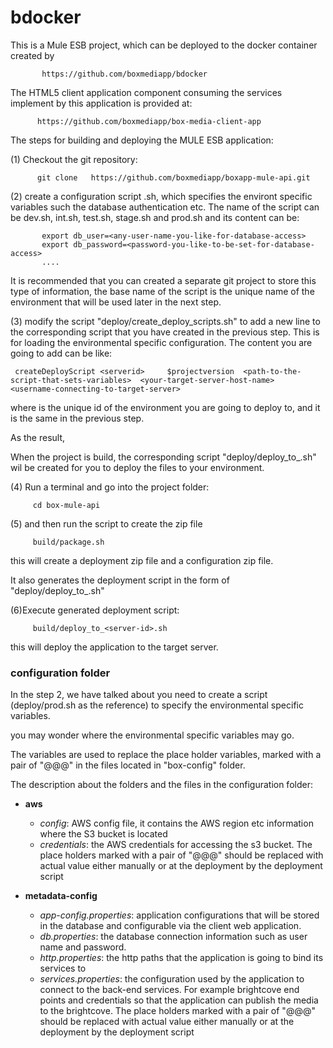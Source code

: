 # bdocker

This is a Mule ESB project, which can be deployed to the docker container created by   

           https://github.com/boxmediapp/bdocker
   
 The HTML5 client application component consuming the services implement by this application is provided at:
 
          https://github.com/boxmediapp/box-media-client-app
 
   
 The steps for building and deploying the MULE ESB application:
  
                
(1) Checkout the git repository:
 
          git clone   https://github.com/boxmediapp/boxapp-mule-api.git
          
(2) create a configuration script  <environment-id>.sh, which specifies the environt specific variables such the database authentication etc. 
    The name of the script can be dev.sh, int.sh, test.sh, stage.sh and prod.sh and its content can be:

           export db_user=<any-user-name-you-like-for-database-access>
           export db_password=<password-you-like-to-be-set-for-database-access>
           ....                     
It is recommended that you can created a separate git project to store this type of information, the base name of the script is the unique name of the environment that will be used later in the next step.


(3) modify the script "deploy/create_deploy_scripts.sh" to add a new line to the corresponding script that you have created in the previous step. 
This is for loading the environmental specific configuration. The content you are going to add can be like:

     createDeployScript <serverid>     $projectversion  <path-to-the-script-that-sets-variables>  <your-target-server-host-name>  <username-connecting-to-target-server>
     

where <serverid> is the unique id of the environment you are going to deploy to, and it is the same in the previous step. 

As the result, 

When the project is build, the corresponding script "deploy/deploy_to_<server-id>.sh" wil be created for you to deploy the files to your environment.
        
        
          
            
   
(4) Run a terminal and go into the project folder:
 
         cd box-mule-api

(5) and then run the script to create the zip file
 
         build/package.sh

this will create a deployment zip file and  a configuration zip file. 

It also generates the deployment script in the form of "deploy/deploy_to_<server-id>.sh"

       
(6)Execute generated deployment script:

         build/deploy_to_<server-id>.sh
         
   this will deploy the application to the target server.
   
   
   
### configuration folder

In the step 2, we have talked about you need to create a script (deploy/prod.sh as the reference) to specify the environmental specific variables.
  
you may wonder where the environmental specific variables may go. 

The variables are used to replace the place holder variables, marked with a pair of "@@@" in the files located in "box-config" folder.
       
The description about the folders and the files in the configuration folder:

+ **aws**
     - *config*: AWS config file, it contains the AWS region etc information where the S3 bucket is located
     - *credentials*: the AWS credentials for accessing the s3 bucket. The place holders marked with a pair of "@@@" should be replaced with actual value either manually or at the deployment by the deployment script
    
+ **metadata-config**
     -  *app-config.properties*:  application configurations that will be stored in the database and configurable via the client web application.
     -  *db.properties*: the database connection information such as user name and password.
     -  *http.properties*: the http paths that the application is going to bind its services to 
     -  *services.properties*: the configuration used by the application to connect to the back-end services. For example brightcove end points and credentials so that the application can publish the media to the brightcove. The place holders marked with a pair of "@@@" should be replaced with actual value either manually or at the deployment by the deployment script
 
